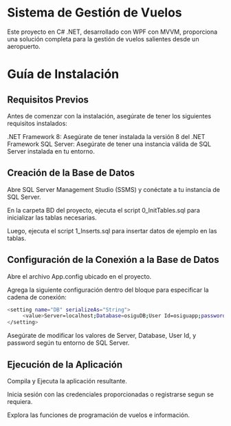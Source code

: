 # Sistema de Gestión de Vuelos

Este proyecto en C# .NET, desarrollado con WPF con MVVM, proporciona una solución completa para la gestión de vuelos salientes desde un aeropuerto. 

# Guía de Instalación
## Requisitos Previos

Antes de comenzar con la instalación, asegúrate de tener los siguientes requisitos instalados:

.NET Framework 8: Asegúrate de tener instalada la versión 8 del .NET Framework
SQL Server: Asegúrate de tener una instancia válida de SQL Server instalada en tu entorno.

## Creación de la Base de Datos
Abre SQL Server Management Studio (SSMS) y conéctate a tu instancia de SQL Server.

En la carpeta BD del proyecto, ejecuta el script 0_InitTables.sql para inicializar las tablas necesarias.

Luego, ejecuta el script 1_Inserts.sql para insertar datos de ejemplo en las tablas.

## Configuración de la Conexión a la Base de Datos
Abre el archivo App.config ubicado en el proyecto.

Agrega la siguiente configuración dentro del bloque <configuration> para especificar la cadena de conexión:


```bash
<setting name="DB" serializeAs="String">
     <value>Server=localhost;Database=osiguDB;User Id=osiguapp;password=123456.;Trusted_Connection=False;MultipleActiveResultSets=true;</value>
</setting>
```
Asegúrate de modificar los valores de Server, Database, User Id, y password según tu entorno de SQL Server.

## Ejecución de la Aplicación
Compila y Ejecuta la aplicación resultante.

Inicia sesión con las credenciales proporcionadas o registrarse segun se requiera.

Explora las funciones de programación de vuelos e información.
